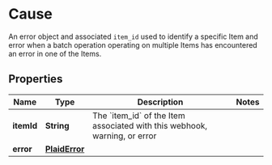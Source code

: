 

# Cause

An error object and associated `item_id` used to identify a specific Item and error when a batch operation operating on multiple Items has encountered an error in one of the Items.

## Properties

| Name | Type | Description | Notes |
|------------ | ------------- | ------------- | -------------|
|**itemId** | **String** | The &#x60;item_id&#x60; of the Item associated with this webhook, warning, or error |  |
|**error** | [**PlaidError**](PlaidError.md) |  |  |



